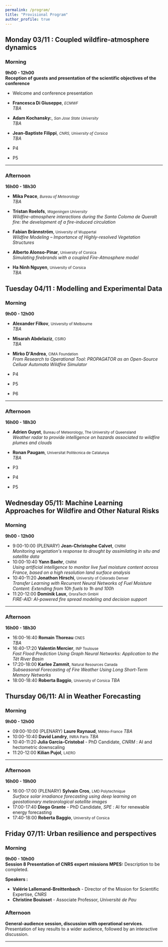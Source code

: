 ```yaml
---
permalink: /program/
title: "Provisional Program"
author_profile: true
---
```

## Monday 03/11 : Coupled wildfire-atmosphere  dynamics

### Morning
**9h00 - 12h00**  
**Reception of guests and presentation of the scientific objectives of the conference**

- Welcome and conference presentation

<!-- **Session 1 : Fire dynamics and fire-atmosphere coupling** *(Chair: ?)*  -->
<!-- This session will address the latest developments and numerical challenges in wildfire and wildfire-atmosphere coupled models.-->

- **Francesca Di Giuseppe**,  <small>*ECMWF*</small>   
    *TBA* 

- **Adam Kochansky:**,  <small> *San Jose State University*</small>  
    *TBA*

- **Jean-Baptiste Filippi**,  <small>*CNRS, University of Corsica*</small>   
    *TBA*
- P4
- P5

---
### Afternoon
**16h00 - 18h30**  
<!-- **Session 1 (Continues): Fire dynamics and fire-atmosphere coupling** *(Chair: ?)* -->
- **Mika Peace**,  <small>*Bureau of Meteorology*</small>   
  *TBA*

- **Tristan Roelofs**,  <small>*Wageningen University*</small>   
  *Wildfire-atmosphere interactions during the Santa Coloma de Queralt fire: the development of a fire-induced circulation*

- **Fabian Brännström**,  <small>University of Wuppertal</small>   
  *Wildfire Modeling – Importance of Highly-resolved Vegetation Structures* 

- **Alberto Alonso-Pinar**,  <small>University of Corsica</small>   
  *Simulating firebrands with a coupled Fire-Atmosphere model* 

- **Ha Ninh Nguyen**,  <small>University of Corsica</small>   
  *TBA* 






## Tuesday 04/11 : Modelling and Experimental Data

### Morning
**9h00 - 12h00**  
<!-- **Session 2 : Large wildfires and Extreme fire behaviour** *(Chair: ?)*   -->
<!-- This session intends to explore how current numerical models and experimental methodologies can be used to analyze large wildfires and extreme fire behaviour events (tornados, spotting, deep pyroconvection etc).-->

- **Alexander Filkov**, <small>University of Melbourne</small>     
    *TBA*

- **Misarah Abdelaziz**,  <small>CSIRO</small>     
    *TBA*

- **Mirko D'Andrea**,  <small>CIMA Foundation</small>     
    *From Research to Operational Tool: PROPAGATOR as an Open-Source Celluar Automata Wildfire Simulator*
- P4
- P5
- P6

---

### Afternoon
**16h00 - 18h30**  
<!-- **Session 3 : Analysis and validation of experimental data** *(Chair: ?)*   -->
<!-- This session will be focused on  experimental protocols and tools that can be used to verify and validate numerical models.-->

- **Adrien Guyot**, <small>Bureau of Meteorology, The University of Queensland</small>    
    *Weather radar to provide intelligence on hazards associated to wildfire plumes and clouds*

- **Ronan Paugam**,  <small>Universitat Politècnica de Catalunya</small>    
    *TBA*

- P3
- P4
- P5
## Wednesday 05/11: Machine Learning Approaches for Wildfire and Other Natural Risks

### Morning
**9h00 - 12h00**  
<!--**Session 4 : AI approaches for wildfire prediction** *(Chair: ?)*  
 The session will be dedicated to discussing recent applications and innovations pathways in the prevention of wildfire risk through AI.-->

- 9:00-10:00 (PLENARY)   **Jean-Christophe Calvet**, <small>CNRM</small>    
      *Monitoring vegetation's response to drought by assimilating in situ and satellite data*
- 10:00-10:40   **Yann Baehr**, <small>CNRM</small>     
    *Using artificial intelligence to monitor live fuel moisture content across France, based on a high resolution land surface analysis*
- 10:40-11:20 **Jonathon Hirschi**,  <small>University of Colorado Denver</small>   
    *Transfer Learning with Recurrent Neural Networks of Fuel Moisture Content: Extending from 10h fuels to 1h and 100h*
- 11:20-12:00  **Dominik Laux**, <small>OroraTech GmbH</small>     
    *FIRE-AID: AI-powered fire spread modeling and decision support*
---

### Afternoon
**16h00 - 18h30**  
<!-- **Session 5 : AI for the prevention of extreme events and resource management** *(Chair: )*  
This session will focus on recent applications of AI and research perspectives regarding the prediction of extreme weather events and improved risk prevention.-->
-  16:00-16:40 **Romain Thoreau**  <small>CNES</small>   
    *TBA* 
-  16:40-17:20 **Valentin Mercier**, <small>INP Toulouse</small>    
    *Fast Flood Prediction Using Graph Neural Networks: Application to the Têt River Basin*
-  17:20-18:00 **Karlee Zammit**,  <small>Natural Resources Canada</small>   
    *Subseasonal Forecasting of Fire Weather Using Long Short-Term Memory Networks* 
-  18:00-18:40 **Roberta Baggio**,  <small>University of Corsica</small>
    *TBA*
## Thursday 06/11: AI in Weather Forecasting

### Morning
**9h00 - 12h00**  
<!--**Session 6 : AI innovations in weather Forecasting** *(Chair: ?)*  
 This session aims to provide a global perspective on the recent rise of AI methods in various aspects of weather forecasting.-->

- 09:00-10:00 (PLENARY) **Laure Raynaud**, <small>Météo-France</small>   *TBA*
- 10:00-10:40 **David Landry**, <small>INRIA Paris</small>     *TBA*
- 10:40-11:20 **Julia Garcia-Cristobal** - PhD Candidate, *CNRM* : AI and hectometric downscaling
- 11:20-12:00 **Kilian Pujol**, <small>LAERO</small> 
---

### Afternoon
**16h00 - 19h00**  
<!-- **Session 7 : Weather downscaling and nowcasting** *(Chair: ?)*  
This session will explore some recent and on-going applications of AI in nowcasting and super-resolution of meteorological data. -->
- 16:00-17:00 (PLENARY) **Sylvain Cros**, <small>LMD Polytechnique</small>   
    *Surface solar irradiance forecasting using deep learning on geostationary meteorological satellite images*
- 17:00-17:40 **Diego Grante** - PhD Candidate, *SPE* : AI for renewable energy forecasting
- 17:40-18:00 **Roberta Baggio**,  <small>University of Corsica</small>

## Friday 07/11: Urban resilience and perspectives

### Morning 
**9h00 - 10h00**  
**Session 8 Presentation of CNRS expert missions MPES:**
Description to be completed.

**Speakers :**  
- **Valérie Lallemand-Breittenbach** - Director of the Mission for Scientific Expertise, *CNRS*
- **Christine Bouisset** -  Associate Professor, *Université de Pau*

### Afternoon   
<!-- ** Session 9 : -->
 **General-audience session, discussion with operational services**. 
Presentation of key results to a wider audience, followed by an interactive discussion.




---

